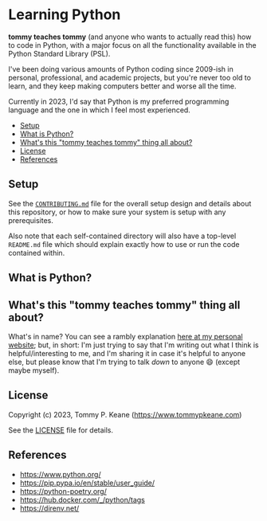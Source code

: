 # Learning Python

__tommy teaches tommy__ (and anyone who wants to actually read this) how to code in Python, with a major focus on all the functionality available in the Python Standard Library (PSL).

I've been doing various amounts of Python coding since 2009-ish in personal, professional, and academic projects, but you're never too old to learn, and they keep making computers better and worse all the time.

Currently in 2023, I'd say that Python is my preferred programming language and the one in which I feel most experienced.

<!-- MarkdownTOC -->

- [Setup](#setup)
- [What is Python?](#what-is-python)
- [What's this "tommy teaches tommy" thing all about?](#whats-this-tommy-teaches-tommy-thing-all-about)
- [License](#license)
- [References](#references)

<!-- /MarkdownTOC -->

<a id="setup"></a>
## Setup

See the [`CONTRIBUTING.md`](./CONTRIBUTING.md) file for the overall setup design and details about this repository, or how to make sure your system is setup with any prerequisites.

Also note that each self-contained directory will also have a top-level `README.md` file which should explain exactly how to use or run the code contained within.

<a id="what-is-python"></a>
## What is Python?



<a id="whats-this-tommy-teaches-tommy-thing-all-about"></a>
## What's this "tommy teaches tommy" thing all about?

What's in name? You can see a rambly explanation [here at my personal website](https://tommypkeane.com/about-tommy/tommy-teaches-tommy.html); but, in short: I'm just trying to say that I'm writing out what I think is helpful/interesting to me, and I'm sharing it in case it's helpful to anyone else, but please know that I'm trying to talk _down_ to anyone :smile: (except maybe myself).

<a id="license"></a>
## License

Copyright (c) 2023, Tommy P. Keane (https://www.tommypkeane.com)

See the [LICENSE](./LICENSE) file for details.


<a id="references"></a>
## References

- https://www.python.org/
- https://pip.pypa.io/en/stable/user_guide/
- https://python-poetry.org/
- https://hub.docker.com/_/python/tags
- https://direnv.net/
